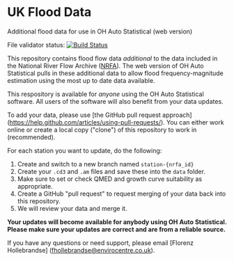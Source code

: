# UK Flood Data

Additional flood data for use in OH Auto Statistical (web version)

File validator status: [![Build Status](https://travis-ci.org/faph/flood-data.svg)](https://travis-ci.org/faph/flood-data)

This repository contains flood flow data *additional* to the data included in
the National River Flow Archive ([NRFA](http://nrfa.ceh.ac.uk/)). The web 
version of OH Auto Statistical pulls in these additional data to allow flood
frequency-magnitude estimation using the most up to date data available.

This respository is available for *anyone* using the OH Auto Statistical
software. All users of the software will also benefit from your data
updates.

To add your data, please use [the GitHub pull request approach]
(https://help.github.com/articles/using-pull-requests/). You can either
work online or create a local copy ("clone") of this repository to work in
(recommended).

For each station you want to update, do the following:

1. Create and switch to a new branch named `station-{nrfa_id}`
2. Create your `.cd3` and `.am` files and save these into the `data` folder.
3. Make sure to set or check QMED and growth curve suitability as appropriate.
4. Create a GitHub "pull request" to request merging of your data back into
   this repository.
5. We will review your data and merge it.

**Your updates will become available for anybody using OH Auto Statistical.
Please make sure your updates are correct and are from a reliable source.**

If you have any questions or need support, please email [Florenz Hollebrandse]
(fhollebrandse@envirocentre.co.uk).
